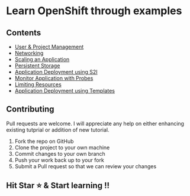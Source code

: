 # Learn OpenShift through examples

## Contents

- [User & Project Management](./1_user_and_project_management.md)
- [Networking](./2_networking.md)
- [Scaling an Application](./3_scaling_an_application.md)
- [Persistent Storage](./4_persistent_storage.md)
- [Application Deployment using S2I](./5_application_deployment_using_S2I.md)
- [Monitor Application with Probes](./6_monitor_application_with_probes.md)
- [Limiting Resources](./7_limiting_resource.md)
- [Application Deployment using Templates](./8_application_deployment_using_templates.md) 

## Contributing

Pull requests are welcome. I will appreciate any help on either enhancing existing tutprial or addition of new tutorial.

1. Fork the repo on GitHub
2. Clone the project to your own machine
3. Commit changes to your own branch
4. Push your work back up to your fork
5. Submit a Pull request so that we can review your changes

## Hit Star ⭐️ & Start learning !!
